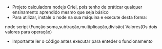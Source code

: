 - Projeto calculadora nodejs
 Criei, pois tenho de práticar qualquer ensinamento aprendido mesmo que seja básico
  - Para utilizar, instale o node na sua máquina e execute desta forma:

  node script (Função:soma,subtração,multiplicação,divisão) Valores(Os dois valores para operação)

   - Importante ler o código antes executar para enteder o funcionamento